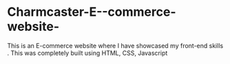 # Charmcaster-E--commerce-website-
This is an E-commerce website where I have showcased my front-end skills . This was completely built using HTML, CSS, Javascript
